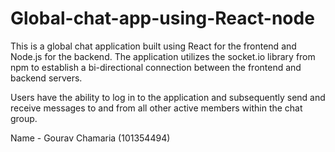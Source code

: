 # Global-chat-app-using-React-node
This is a global chat application built using React for the frontend and Node.js for the backend. The application utilizes the socket.io library from npm to establish a bi-directional connection between the frontend and backend servers.

Users have the ability to log in to the application and subsequently send and receive messages to and from all other active members within the chat group.

Name - Gourav Chamaria (101354494)
